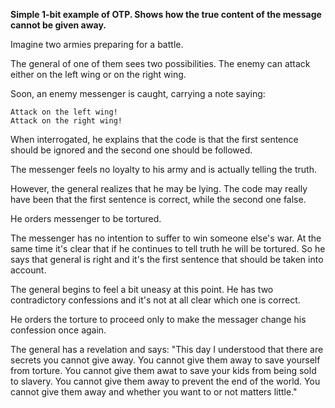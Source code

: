 **Simple 1-bit example of OTP. Shows how the true content of the message cannot be given away.**

Imagine two armies preparing for a battle.

The general of one of them sees two possibilities. The enemy can attack either on the left wing or on the right wing.

Soon, an enemy messenger is caught, carrying a note saying:

    Attack on the left wing!
    Attack on the right wing!

When interrogated, he explains that the code is that the first sentence should be ignored and the second one should be followed.

The messenger feels no loyalty to his army and is actually telling the truth.

However, the general realizes that he may be lying. The code may really have been that the first sentence is correct, while the second one false.

He orders messenger to be tortured.

The messenger has no intention to suffer to win someone else's war. At the same time it's clear that if he continues to tell truth he will be tortured. So he says that general is right and it's the first sentence that should be taken into account.

The general begins to feel a bit uneasy at this point. He has two contradictory confessions and it's not at all clear which one is correct.

He orders the torture to proceed only to make the messager change his confession once again.

The general has a revelation and says: "This day I understood that there are secrets you cannot give away. You cannot give them away to save yourself from torture. You cannot give them awat to save your kids from being sold to slavery. You cannot give them away to prevent the end of the world. You cannot give them away and whether you want to or not matters little."

